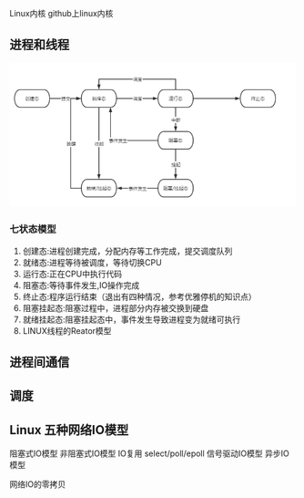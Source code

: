 Linux内核 github上linux内核

## 进程和线程
![](进程七状态模型.png)
### 七状态模型
1. 创建态:进程创建完成，分配内存等工作完成，提交调度队列
2. 就绪态:进程等待被调度，等待切换CPU
3. 运行态:正在CPU中执行代码
4. 阻塞态:等待事件发生,IO操作完成
5. 终止态:程序运行结束（退出有四种情况，参考优雅停机的知识点）
6. 阻塞挂起态:阻塞过程中，进程部分内存被交换到硬盘
7. 就绪挂起态:阻塞挂起态中，事件发生导致进程变为就绪可执行
8. LINUX线程的Reator模型


## 进程间通信


## 调度

## Linux 五种网络IO模型

阻塞式IO模型
非阻塞式IO模型
IO复用
select/poll/epoll
信号驱动IO模型
异步IO模型

网络IO的零拷贝
